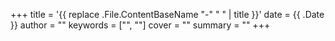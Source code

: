 +++
title = '{{ replace .File.ContentBaseName "-" " " | title }}'
date = {{ .Date }}
author = ""
keywords = ["", ""]
cover = ""
summary = ""
+++